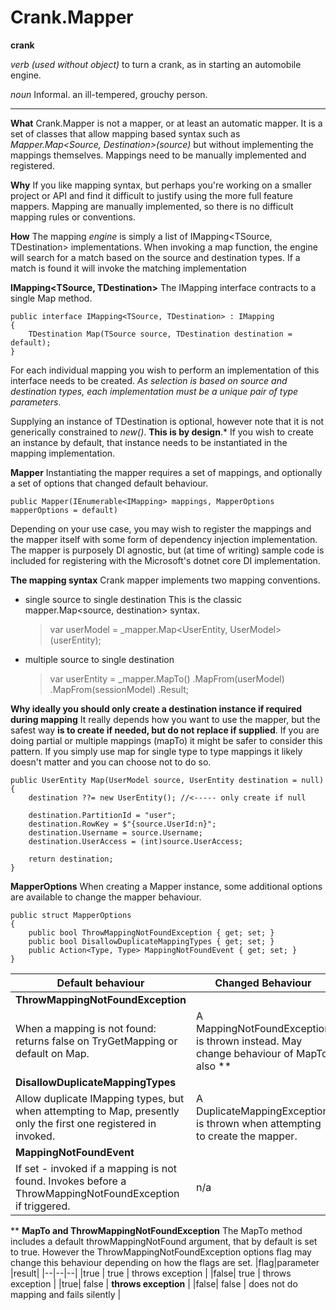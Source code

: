 # Crank.Mapper

**crank**

*verb (used without object)*
to turn a crank, as in starting an automobile engine.

*noun*
Informal. an ill-tempered, grouchy person.

---
**What** 
Crank.Mapper is not a mapper, or at least an automatic mapper. It is a set of classes that allow mapping based syntax such as *Mapper.Map<Source, Destination>(source)* but without implementing the mappings themselves. Mappings need to be manually implemented and registered.

**Why**
If you like mapping syntax, but perhaps you're working on a smaller project or API and find it difficult to justify using the more full feature mappers. Mapping are manually implemented, so there is no difficult mapping rules or conventions. 

**How**
The mapping *engine* is simply a list of IMapping<TSource, TDestination> implementations. When invoking a map function, the engine will search for a match based on the source and destination types. If a match is found it will invoke the matching implementation

**IMapping<TSource, TDestination>**
The IMapping interface contracts to a single Map method. 

    public interface IMapping<TSource, TDestination> : IMapping
    {
    	TDestination Map(TSource source, TDestination destination = default);
    }

For each individual mapping you wish to perform an implementation of this interface needs to be created. *As selection is based on source and destination types, each implementation must be a unique pair of type parameters*.

Supplying an instance of TDestination is optional,  however note that it is not generically constrained to *new()*. **This is by design**.* If you wish to create an instance by default, that instance needs to be instantiated in the mapping implementation.

**Mapper**
Instantiating the mapper requires a set of mappings, and optionally a set of options that changed default behaviour. 

    public Mapper(IEnumerable<IMapping> mappings, MapperOptions mapperOptions = default)

Depending on your use case, you may wish to register the mappings and the mapper itself with some form of dependency injection implementation. The mapper is purposely DI agnostic, but (at time of writing) sample code is included for registering with the Microsoft's dotnet core DI implementation. 

**The mapping syntax**
Crank mapper implements two mapping conventions.
- single source to single destination
This is the classic mapper.Map<source, destination> syntax. 

    > var userModel = _mapper.Map<UserEntity, UserModel>(userEntity);

- multiple source to single destination

    > var userEntity = _mapper.MapTo<UserEntity>()
                    .MapFrom(userModel)
                    .MapFrom(sessionModel)
                    .Result;
                    

**Why ideally you should only create a destination instance if required during mapping**
It really depends how you want to use the mapper, but the safest way **is to create if needed, but do not replace if supplied**. If you are doing partial or multiple mappings (mapTo) it might be safer to consider this pattern. If you simply use map for single type to type mappings it likely doesn't matter and you can choose not to do so. 

    public UserEntity Map(UserModel source, UserEntity destination = null)
    {
        destination ??= new UserEntity(); //<----- only create if null

        destination.PartitionId = "user";
        destination.RowKey = $"{source.UserId:n}";
        destination.Username = source.Username;
        destination.UserAccess = (int)source.UserAccess;

        return destination;
    }


**MapperOptions**
When creating a Mapper instance, some additional options are available to change the mapper behaviour.

    public struct MapperOptions
    {
        public bool ThrowMappingNotFoundException { get; set; }
        public bool DisallowDuplicateMappingTypes { get; set; }
        public Action<Type, Type> MappingNotFoundEvent { get; set; }
    }

| Default behaviour  | Changed Behaviour |
|--|--|
| **ThrowMappingNotFoundException**  |  |
|When a mapping is not found: returns false on TryGetMapping or default on Map.|A MappingNotFoundException is thrown instead. May change behaviour of MapTo also ** |
|**DisallowDuplicateMappingTypes**|  |
|Allow duplicate IMapping types, but when attempting to Map, presently only the first one registered in invoked.| A DuplicateMappingException is thrown when attempting to create the mapper. |
|**MappingNotFoundEvent**||
|If set - invoked if a mapping is not found. Invokes before a ThrowMappingNotFoundException if triggered.| n/a |

** **MapTo and ThrowMappingNotFoundException**
The MapTo method includes a default throwMappingNotFound argument, that by default is set to true. However the ThrowMappingNotFoundException options flag may change this behaviour depending on how the flags are set.
|flag|parameter  |result|
|--|--|--|
|true | true | throws exception |
|false| true | throws exception |
|true| false | **throws exception** |
|false| false | does not do mapping and fails silently |

